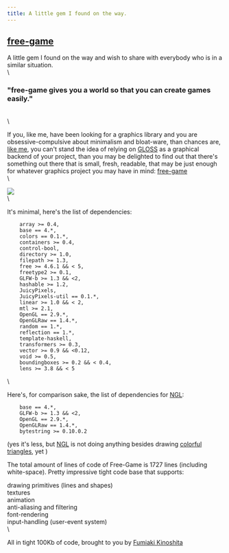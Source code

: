 ```yaml
---
title: A little gem I found on the way.
---
```



## [free-game](https://github.com/fumieval/free-game)
A little gem I found on the way and wish to share with everybody who is in a similar situation.
\
\


### "free-game gives you a world so that you can create games easily."
\
\

If you, like me, have been looking for a graphics library and you are 
obsessive-compulsive about minimalism and bloat-ware, than chances are,
[like me](/posts/2013-12-30-post-post-modern-opengl-in-haskell-1.html), you
can't stand the idea of relying on [GLOSS](http://gloss.ouroborus.net/) as
a graphical backend of your project, than you may be delighted to find out
that there's something out there that is small, fresh, readable,
that may be just enough for whatever graphics project you may have in mind: [free-game](https://github.com/fumieval/free-game)
\
\

![](../images/free_game_demo.png)
\
\

It's minimal, here's the list of dependencies:

```
    array >= 0.4,
    base == 4.*,
    colors == 0.1.*,
    containers >= 0.4,
    control-bool,
    directory >= 1.0,
    filepath >= 1.3,
    free >= 4.6.1 && < 5,
    freetype2 >= 0.1,
    GLFW-b >= 1.3 && <2,
    hashable >= 1.2,
    JuicyPixels,
    JuicyPixels-util == 0.1.*,
    linear >= 1.0 && < 2,
    mtl >= 2.1,
    OpenGL == 2.9.*,
    OpenGLRaw == 1.4.*,
    random == 1.*,
    reflection == 1.*,
    template-haskell,
    transformers >= 0.3,
    vector >= 0.9 && <0.12,
    void >= 0.5,
    boundingboxes >= 0.2 && < 0.4,
    lens >= 3.8 && < 5
```
\


Here's, for comparison sake, the list of dependencies for [NGL](https://github.com/madjestic/NGL):

```
	base == 4.*,
	GLFW-b >= 1.3 && <2,	
	OpenGL == 2.9.*,
	OpenGLRaw == 1.4.*,
	bytestring >= 0.10.0.2
```
(yes it's less, but [NGL](https://github.com/madjestic/NGL) is not doing anything besides drawing [colorful triangles](https://github.com/madjestic/Haskell-OpenGL-Tutorial/tree/master/tutorial06), yet )

The total amount of lines of code of Free-Game is 1727 lines (including white-space).
Pretty impressive tight code base that supports:

drawing primitives (lines and shapes)\
textures\
animation\
anti-aliasing and filtering\
font-rendering\
input-handling (user-event system)\
\

All in tight 100Kb of code, brought to you by [Fumiaki Kinoshita](https://github.com/fumieval)